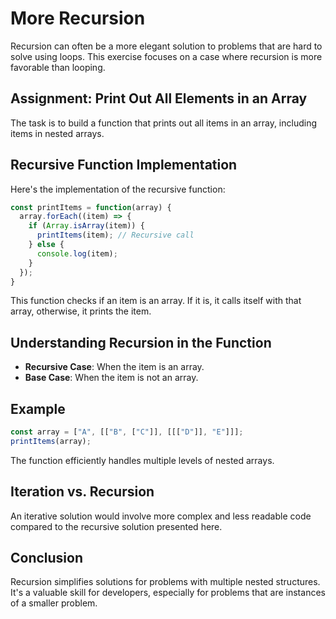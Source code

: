 
# More Recursion

Recursion can often be a more elegant solution to problems that are hard to solve using loops. This exercise focuses on a case where recursion is more favorable than looping.

## Assignment: Print Out All Elements in an Array

The task is to build a function that prints out all items in an array, including items in nested arrays.

## Recursive Function Implementation

Here's the implementation of the recursive function:

```javascript
const printItems = function(array) {
  array.forEach((item) => {
    if (Array.isArray(item)) {
      printItems(item); // Recursive call
    } else {
      console.log(item);
    }
  });
}
```

This function checks if an item is an array. If it is, it calls itself with that array, otherwise, it prints the item.

## Understanding Recursion in the Function

- **Recursive Case**: When the item is an array.
- **Base Case**: When the item is not an array.

## Example

```javascript
const array = ["A", [["B", ["C"]], [[["D"]], "E"]]];
printItems(array);
```

The function efficiently handles multiple levels of nested arrays.

## Iteration vs. Recursion

An iterative solution would involve more complex and less readable code compared to the recursive solution presented here.

## Conclusion

Recursion simplifies solutions for problems with multiple nested structures. It's a valuable skill for developers, especially for problems that are instances of a smaller problem.

